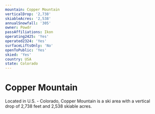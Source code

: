 ```yaml
---
mountain: Copper Mountain
verticalDrop: '2,738'
skiableAcres: '2,538'
annualSnowfall: '305'
owner: Powdr
passAffiliations: Ikon
operating2425: 'Yes'
operated2324: 'Yes'
surfaceLiftsOnly: 'No'
openToPublic: 'Yes'
skied: 'Yes'
country: USA
state: Colorado
---
```


# Copper Mountain

Located in U.S. - Colorado, Copper Mountain is a ski area with a vertical drop of 2,738 feet and 2,538 skiable acres.
